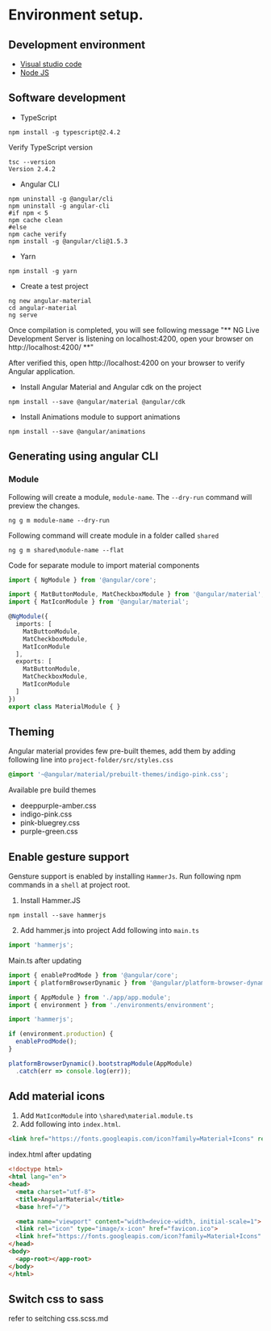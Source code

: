 # Environment setup.

## Development environment
* [Visual studio code](https://code.visualstudio.com/download)
* [Node JS](https://nodejs.org/en/download/)
## Software development
* TypeScript
```posh
npm install -g typescript@2.4.2
```
Verify TypeScript version
```posh
tsc --version
Version 2.4.2
```
* Angular CLI
```posh
npm uninstall -g @angular/cli
npm uninstall -g angular-cli
#if npm < 5
npm cache clean 
#else
npm cache verify
npm install -g @angular/cli@1.5.3
```
* Yarn
```posh
npm install -g yarn
```
* Create a test project
```posh
ng new angular-material
cd angular-material
ng serve
```
Once compilation is completed, you will see following message "** NG Live Development Server is listening on localhost:4200, open your browser on http://localhost:4200/ **"

After verified this, open http://localhost:4200 on your browser to verify Angular application.
* Install Angular Material and Angular cdk on the project
```posh
npm install --save @angular/material @angular/cdk
```
* Install Animations module to support animations
```posh
npm install --save @angular/animations
```

## Generating using angular CLI
### Module
Following will create a module, `module-name`. The `--dry-run` command will preview the changes.
```posh
ng g m module-name --dry-run
```
Following command will create module in a folder called `shared`
```posh
ng g m shared\module-name --flat
```
Code for separate module to import material components
```ts
import { NgModule } from '@angular/core';

import { MatButtonModule, MatCheckboxModule } from '@angular/material';
import { MatIconModule } from '@angular/material';

@NgModule({
  imports: [
    MatButtonModule,
    MatCheckboxModule,
    MatIconModule
  ],
  exports: [
    MatButtonModule,
    MatCheckboxModule,
    MatIconModule
  ]
})
export class MaterialModule { }

```

## Theming
Angular material provides few pre-built themes, add them by adding following line into `project-folder/src/styles.css`

```css
@import '~@angular/material/prebuilt-themes/indigo-pink.css';
```
Available pre build themes
* deeppurple-amber.css
* indigo-pink.css
* pink-bluegrey.css
* purple-green.css

## Enable gesture support
Gensture support is enabled by installing `HammerJs`. Run following npm commands in a `shell` at project root.

1. Install Hammer.JS
```posh
npm install --save hammerjs
```
2. Add hammer.js into project
Add following into `main.ts`
```js
import 'hammerjs';
```
Main.ts after updating
```js
import { enableProdMode } from '@angular/core';
import { platformBrowserDynamic } from '@angular/platform-browser-dynamic';

import { AppModule } from './app/app.module';
import { environment } from './environments/environment';

import 'hammerjs';

if (environment.production) {
  enableProdMode();
}

platformBrowserDynamic().bootstrapModule(AppModule)
  .catch(err => console.log(err));
```
## Add material icons
1. Add `MatIconModule` into `\shared\material.module.ts`
2. Add following into `index.html`.
```html
<link href="https://fonts.googleapis.com/icon?family=Material+Icons" rel="stylesheet">
```
index.html after updating
```html
<!doctype html>
<html lang="en">
<head>
  <meta charset="utf-8">
  <title>AngularMaterial</title>
  <base href="/">

  <meta name="viewport" content="width=device-width, initial-scale=1">
  <link rel="icon" type="image/x-icon" href="favicon.ico">
  <link href="https://fonts.googleapis.com/icon?family=Material+Icons" rel="stylesheet">
</head>
<body>
  <app-root></app-root>
</body>
</html>
```

## Switch css to sass
refer to seitching css.scss.md
